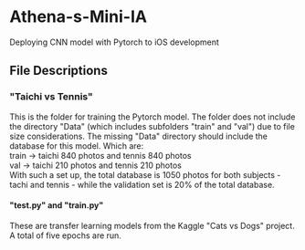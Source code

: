# Athena-s-Mini-IA
Deploying CNN model with Pytorch to iOS development 

## File Descriptions
### "Taichi vs Tennis"
This is the folder for training the Pytorch model. The folder does not include the directory "Data" (which includes subfolders "train" and "val") due to file size considerations. The missing "Data" directory should include the database for this model. Which are:
<br /> train -> taichi 840 photos and tennis 840 photos
<br /> val -> taichi 210 photos and tennis 210 photos 
<br /> With such a set up, the total database is 1050 photos for both subjects - tachi and tennis - while the validation set is 20% of the total database.
#### "test.py" and "train.py" 
These are transfer learning models from the Kaggle "Cats vs Dogs" project. A total of five epochs are run. 
